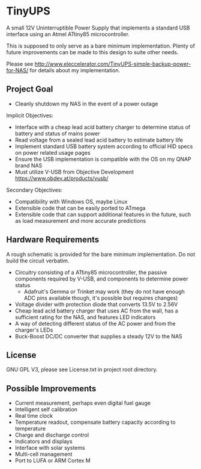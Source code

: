 TinyUPS
=======

A small 12V Uninterruptible Power Supply that implements a standard USB interface using an Atmel ATtiny85 microcontroller.

This is supposed to only serve as a bare minimum implementation. Plenty of future improvements can be made to this design to suite other needs.

Please see http://www.eleccelerator.com/TinyUPS-simple-backup-power-for-NAS/ for details about my implementation.

Project Goal
------------

 * Cleanly shutdown my NAS in the event of a power outage

Implicit Objectives:

 * Interface with a cheap lead acid battery charger to determine status of battery and status of mains power
 * Read voltage from a sealed lead acid battery to estimate battery life
 * Implement standard USB battery system according to official HID specs on power related usage pages
 * Ensure the USB implementation is compatible with the OS on my QNAP brand NAS
 * Must utilize V-USB from Objective Development https://www.obdev.at/products/vusb/

Secondary Objectives:

 * Compatibility with Windows OS, maybe Linux
 * Extensible code that can be easily ported to ATmega
 * Extensible code that can support additional features in the future, such as load measurement and more accurate predictions

Hardware Requirements
---------------------

A rough schematic is provided for the bare minimum implementation. Do not build the circuit verbatim.

 * Circuitry consisting of a ATtiny85 microcontroller, the passive components required by V-USB, and components to determine power status
   * Adafruit's Gemma or Trinket may work (they do not have enough ADC pins available though, it's possible but requires changes)
 * Voltage divider with protection diode that converts 13.5V to 2.56V
 * Cheap lead acid battery charger that uses AC from the wall, has a sufficient rating for the NAS, and features LED indicators
 * A way of detecting different status of the AC power and from the charger's LEDs
 * Buck-Boost DC/DC converter that supplies a steady 12V to the NAS

License
-------

GNU GPL V3, please see License.txt in project root directory.

Possible Improvements
---------------------

 * Current measurement, perhaps even digital fuel gauge
 * Intelligent self calibration
 * Real time clock
 * Temperature readout, compensate battery capacity according to temperature
 * Charge and discharge control
 * Indicators and displays
 * Interface with solar systems
 * Multi-cell management
 * Port to LUFA or ARM Cortex M
